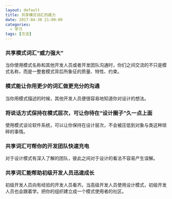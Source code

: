 ```yaml
---
layout: default
title: 共享模式词汇的威力
date: 2017-04-30 21:09:09
categories:
  - 学习
tags: [方法]
---
```


### 共享模式词汇“威力强大”
当你使用模式名称和其他开发人员或者开发团队沟通时，你们之间交流的不只是模式名称，而是一整套模式背后所象征的质量、特性、约束。
### 模式能让你用更少的词汇做更充分的沟通
当你用模式描述的时候，其他开发人员便很容易地知道你对设计的想法。
### 将说话方式保持在模式层次，可让你待在“设计圈子”久一点上面
使用模式谈论软件系统，可以让你保持在设计层次，不会被压低到对象与类这种琐碎的事情。
### 共享词汇可帮你的开发团队快速充电
对于设计模式有深入了解的团队，彼此之间对于设计的看法不容易产生误解。
### 共享词汇能帮助初级开发人员迅速成长
初级开发人员向有经验的开发人员看齐。当高级开发人员使用设计模式，初级开发人员也会跟着学。把你的组织建立成一个模式使用者的社区。

